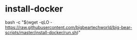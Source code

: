 # install-docker

bash -c "$(wget -qLO - https://raw.githubusercontent.com/bigbeartechworld/big-bear-scripts/master/install-docker/run.sh)"
